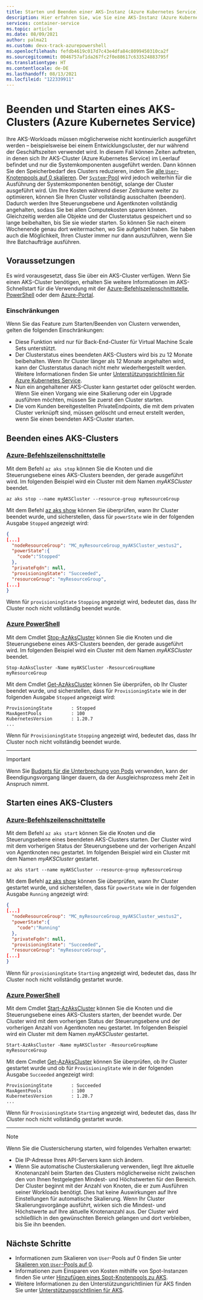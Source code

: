 ```yaml
---
title: Starten und Beenden einer AKS-Instanz (Azure Kubernetes Service)
description: Hier erfahren Sie, wie Sie eine AKS-Instanz (Azure Kubernetes Service) starten und beenden.
services: container-service
ms.topic: article
ms.date: 08/09/2021
author: palma21
ms.custom: devx-track-azurepowershell
ms.openlocfilehash: fefdb4619c017d7c43e4dfa84c8099450310ca2f
ms.sourcegitcommit: 0046757af1da267fc2f0e88617c633524883795f
ms.translationtype: HT
ms.contentlocale: de-DE
ms.lasthandoff: 08/13/2021
ms.locfileid: "122339911"
---
```

# <a name="stop-and-start-an-azure-kubernetes-service-aks-cluster"></a>Beenden und Starten eines AKS-Clusters (Azure Kubernetes Service)

Ihre AKS-Workloads müssen möglicherweise nicht kontinuierlich ausgeführt werden – beispielsweise bei einem Entwicklungscluster, der nur während der Geschäftszeiten verwendet wird. In diesem Fall können Zeiten auftreten, in denen sich Ihr AKS-Cluster (Azure Kubernetes Service) im Leerlauf befindet und nur die Systemkomponenten ausgeführt werden. Dann können Sie den Speicherbedarf des Clusters reduzieren, indem Sie [alle `User`-Knotenpools auf 0 skalieren](scale-cluster.md#scale-user-node-pools-to-0). Der [`System`-Pool](use-system-pools.md) wird jedoch weiterhin für die Ausführung der Systemkomponenten benötigt, solange der Cluster ausgeführt wird.
Um Ihre Kosten während dieser Zeiträume weiter zu optimieren, können Sie Ihren Cluster vollständig ausschalten (beenden). Dadurch werden Ihre Steuerungsebene und Agentknoten vollständig angehalten, sodass Sie bei allen Computekosten sparen können. Gleichzeitig werden alle Objekte und der Clusterstatus gespeichert und so lange beibehalten, bis Sie sie wieder starten. So können Sie nach einem Wochenende genau dort weitermachen, wo Sie aufgehört haben. Sie haben auch die Möglichkeit, Ihren Cluster immer nur dann auszuführen, wenn Sie Ihre Batchaufträge ausführen.

## <a name="before-you-begin"></a>Voraussetzungen

Es wird vorausgesetzt, dass Sie über ein AKS-Cluster verfügen. Wenn Sie einen AKS-Cluster benötigen, erhalten Sie weitere Informationen im AKS-Schnellstart für die Verwendung mit der [Azure-Befehlszeilenschnittstelle][aks-quickstart-cli], [PowerShell][kubernetes-walkthrough-powershell] oder dem [Azure-Portal][aks-quickstart-portal].

### <a name="limitations"></a>Einschränkungen

Wenn Sie das Feature zum Starten/Beenden von Clustern verwenden, gelten die folgenden Einschränkungen:

- Diese Funktion wird nur für Back-End-Cluster für Virtual Machine Scale Sets unterstützt.
- Der Clusterstatus eines beendeten AKS-Clusters wird bis zu 12 Monate beibehalten. Wenn Ihr Cluster länger als 12 Monate angehalten wird, kann der Clusterstatus danach nicht mehr wiederhergestellt werden. Weitere Informationen finden Sie unter [Unterstützungsrichtlinien für Azure Kubernetes Service](support-policies.md).
- Nun ein angehaltener AKS-Cluster kann gestartet oder gelöscht werden. Wenn Sie einen Vorgang wie eine Skalierung oder ein Upgrade ausführen möchten, müssen Sie zuerst den Cluster starten.
- Die vom Kunden bereitgestellten PrivateEndpoints, die mit dem privaten Cluster verknüpft sind, müssen gelöscht und erneut erstellt werden, wenn Sie einen beendeten AKS-Cluster starten.

## <a name="stop-an-aks-cluster"></a>Beenden eines AKS-Clusters

### <a name="azure-cli"></a>[Azure-Befehlszeilenschnittstelle](#tab/azure-cli)

Mit dem Befehl `az aks stop` können Sie die Knoten und die Steuerungsebene eines AKS-Clusters beenden, der gerade ausgeführt wird. Im folgenden Beispiel wird ein Cluster mit dem Namen *myAKSCluster* beendet.

```azurecli-interactive
az aks stop --name myAKSCluster --resource-group myResourceGroup
```

Mit dem Befehl [az aks show][az-aks-show] können Sie überprüfen, wann Ihr Cluster beendet wurde, und sicherstellen, dass für `powerState` wie in der folgenden Ausgabe `Stopped` angezeigt wird:

```json
{
[...]
  "nodeResourceGroup": "MC_myResourceGroup_myAKSCluster_westus2",
  "powerState":{
    "code":"Stopped"
  },
  "privateFqdn": null,
  "provisioningState": "Succeeded",
  "resourceGroup": "myResourceGroup",
[...]
}
```

Wenn für `provisioningState` `Stopping` angezeigt wird, bedeutet das, dass Ihr Cluster noch nicht vollständig beendet wurde.

### <a name="azure-powershell"></a>[Azure PowerShell](#tab/azure-powershell)

Mit dem Cmdlet [Stop-AzAksCluster][stop-azakscluster] können Sie die Knoten und die Steuerungsebene eines AKS-Clusters beenden, der gerade ausgeführt wird. Im folgenden Beispiel wird ein Cluster mit dem Namen *myAKSCluster* beendet.

```azurepowershell-interactive
Stop-AzAksCluster -Name myAKSCluster -ResourceGroupName myResourceGroup
```

Mit dem Cmdlet [Get-AzAksCluster][get-azakscluster] können Sie überprüfen, ob Ihr Cluster beendet wurde, und sicherstellen, dass für `ProvisioningState` wie in der folgenden Ausgabe `Stopped` angezeigt wird:

```Output
ProvisioningState       : Stopped
MaxAgentPools           : 100
KubernetesVersion       : 1.20.7
...
```

Wenn für `ProvisioningState` `Stopping` angezeigt wird, bedeutet das, dass Ihr Cluster noch nicht vollständig beendet wurde.

---

> [!IMPORTANT]
> Wenn Sie [Budgets für die Unterbrechung von Pods](https://kubernetes.io/docs/concepts/workloads/pods/disruptions/) verwenden, kann der Beendigungsvorgang länger dauern, da der Ausgleichsprozess mehr Zeit in Anspruch nimmt.

## <a name="start-an-aks-cluster"></a>Starten eines AKS-Clusters

### <a name="azure-cli"></a>[Azure-Befehlszeilenschnittstelle](#tab/azure-cli)

Mit dem Befehl `az aks start` können Sie die Knoten und die Steuerungsebene eines beendeten AKS-Clusters starten. Der Cluster wird mit dem vorherigen Status der Steuerungsebene und der vorherigen Anzahl von Agentknoten neu gestartet.
Im folgenden Beispiel wird ein Cluster mit dem Namen *myAKSCluster* gestartet.

```azurecli-interactive
az aks start --name myAKSCluster --resource-group myResourceGroup
```

Mit dem Befehl [az aks show][az-aks-show] können Sie überprüfen, wann Ihr Cluster gestartet wurde, und sicherstellen, dass für `powerState` wie in der folgenden Ausgabe `Running` angezeigt wird:

```json
{
[...]
  "nodeResourceGroup": "MC_myResourceGroup_myAKSCluster_westus2",
  "powerState":{
    "code":"Running"
  },
  "privateFqdn": null,
  "provisioningState": "Succeeded",
  "resourceGroup": "myResourceGroup",
[...]
}
```

Wenn für `provisioningState` `Starting` angezeigt wird, bedeutet das, dass Ihr Cluster noch nicht vollständig gestartet wurde.

### <a name="azure-powershell"></a>[Azure PowerShell](#tab/azure-powershell)

Mit dem Cmdlet [Start-AzAksCluster][start-azakscluster] können Sie die Knoten und die Steuerungsebene eines AKS-Clusters starten, der beendet wurde. Der Cluster wird mit dem vorherigen Status der Steuerungsebene und der vorherigen Anzahl von Agentknoten neu gestartet.
Im folgenden Beispiel wird ein Cluster mit dem Namen *myAKSCluster* gestartet.

```azurepowershell-interactive
Start-AzAksCluster -Name myAKSCluster -ResourceGroupName myResourceGroup
```

Mit dem Cmdlet [Get-AzAksCluster][get-azakscluster] können Sie überprüfen, ob Ihr Cluster gestartet wurde und ob für `ProvisioningState` wie in der folgenden Ausgabe `Succeeded` angezeigt wird:

```Output
ProvisioningState       : Succeeded
MaxAgentPools           : 100
KubernetesVersion       : 1.20.7
...
```

Wenn für `ProvisioningState` `Starting` angezeigt wird, bedeutet das, dass Ihr Cluster noch nicht vollständig gestartet wurde.

---

> [!NOTE]
> Wenn Sie die Clustersicherung starten, wird folgendes Verhalten erwartet:
>
> * Die IP-Adresse Ihres API-Servers kann sich ändern.
> * Wenn Sie automatische Clusterskalierung verwenden, liegt Ihre aktuelle Knotenanzahl beim Starten des Clusters möglicherweise nicht zwischen den von Ihnen festgelegten Mindest- und Höchstwerten für den Bereich. Der Cluster beginnt mit der Anzahl von Knoten, die er zum Ausführen seiner Workloads benötigt. Dies hat keine Auswirkungen auf Ihre Einstellungen für automatische Skalierung. Wenn Ihr Cluster Skalierungsvorgänge ausführt, wirken sich die Mindest- und Höchstwerte auf Ihre aktuelle Knotenanzahl aus. Der Cluster wird schließlich in den gewünschten Bereich gelangen und dort verbleiben, bis Sie ihn beenden.

## <a name="next-steps"></a>Nächste Schritte

- Informationen zum Skalieren von `User`-Pools auf 0 finden Sie unter [Skalieren von `User`-Pools auf 0](scale-cluster.md#scale-user-node-pools-to-0).
- Informationen zum Einsparen von Kosten mithilfe von Spot-Instanzen finden Sie unter [Hinzufügen eines Spot-Knotenpools zu AKS](spot-node-pool.md).
- Weitere Informationen zu den Unterstützungsrichtlinien für AKS finden Sie unter [Unterstützungsrichtlinien für AKS](support-policies.md).

<!-- LINKS - external -->

<!-- LINKS - internal -->
[aks-quickstart-cli]: kubernetes-walkthrough.md
[aks-quickstart-portal]: kubernetes-walkthrough-portal.md
[install-azure-cli]: /cli/azure/install-azure-cli
[az-extension-add]: /cli/azure/extension#az_extension_add
[az-extension-update]: /cli/azure/extension#az_extension_update
[az-feature-register]: /cli/azure/feature#az_feature_register
[az-feature-list]: /cli/azure/feature#az_feature_list
[az-provider-register]: /cli/azure/provider#az_provider_register
[az-aks-show]: /cli/azure/aks#az_aks_show
[kubernetes-walkthrough-powershell]: kubernetes-walkthrough-powershell.md
[stop-azakscluster]: /powershell/module/az.aks/stop-azakscluster
[get-azakscluster]: /powershell/module/az.aks/get-azakscluster
[start-azakscluster]: /powershell/module/az.aks/start-azakscluster
